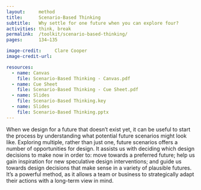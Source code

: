 ```yaml
---
layout:     method
title:      Scenario-Based Thinking
subtitle:   Why settle for one future when you can explore four?
activities: think, break
permalink:  /toolkit/scenario-based-thinking/
pages:      134–135

image-credit:     Clare Cooper
image-credit-url: 

resources:
  - name: Canvas
    file: Scenario-Based Thinking - Canvas.pdf
  - name: Cue Sheet
    file: Scenario-Based Thinking - Cue Sheet.pdf
  - name: Slides
    file: Scenario-Based Thinking.key
  - name: Slides
    file: Scenario-Based Thinking.pptx
---
```


When we design for a future that doesn’t exist yet, it can be useful to start the process by understanding what potential future scenarios might look like. Exploring multiple, rather than just one, future scenarios offers a number of opportunities for design. It assists us with deciding which design decisions to make now in order to: move towards a preferred future; help us gain inspiration for new speculative design interventions; and guide us towards design decisions that make sense in a variety of plausible futures. It’s a powerful method, as it allows a team or business to strategically adapt their actions with a long-term view in mind.